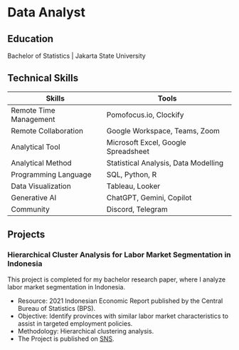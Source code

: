 # Data Analyst

## Education
Bachelor of Statistics | Jakarta State University

## Technical Skills
| Skills | Tools |
| --- | --- |
| Remote Time Management | Pomofocus.io, Clockify |
| Remote Collaboration	| Google Workspace, Teams, Zoom |
| Analytical Tool	| Microsoft Excel, Google Spreadsheet |
| Analytical Method	| Statistical Analysis, Data Modelling |
| Programming Language | SQL, Python, R |
| Data Visualization | Tableau, Looker |
| Generative AI	| ChatGPT, Gemini, Copilot |
| Community	| Discord, Telegram |

## Projects
### Hierarchical Cluster Analysis for Labor Market Segmentation in Indonesia
This project is completed for my bachelor research paper, where I analyze labor market segmentation in Indonesia.
- Resource: 2021 Indonesian Economic Report published by the Central Bureau of Statistics (BPS).
- Objective: Identify provinces with similar labor market characteristics to assist in targeted employment policies.
- Methodology: Hierarchical clustering analysis.
- The Project is published on [SNS](https://prosiding.statistics.unpad.ac.id/?journal=prosidingsns&page=article&op=view&path[]=116).
